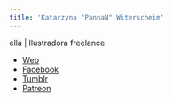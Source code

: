 ```yaml
---
title: 'Katarzyna "PannaN" Witerscheim'
---
```


ella | Ilustradora freelance 

- [Web](http://panna-n.com/)
- [Facebook](https://www.facebook.com/pannanARTS/)
- [Tumblr](https://pannan-art.tumblr.com/)
- [Patreon](https://www.patreon.com/profile/creators?u=2487835)
